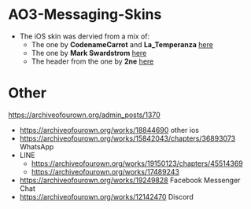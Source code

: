# AO3-Messaging-Skins

* The iOS skin was dervied from a mix of:
  * The one by **CodenameCarrot** and **La_Temperanza** [here](https://archiveofourown.org/works/6434845/chapters/14729722)
  * The one by **Mark Swardstrom** [here](https://codepen.io/swards/pen/gxQmbj)
  * The header from the one by **2ne** [here](https://codepen.io/2ne/pen/osvpj)

<!--- * The WhatsApp skin was created by **ran_a_dom** [here](https://archiveofourown.org/works/15842043/chapters/36893073) --->

# Other
https://archiveofourown.org/admin_posts/1370
* https://archiveofourown.org/works/18844690 other ios
* https://archiveofourown.org/works/15842043/chapters/36893073 WhatsApp
* LINE
  * https://archiveofourown.org/works/19150123/chapters/45514369
  * https://archiveofourown.org/works/17489243
* https://archiveofourown.org/works/19249828 Facebook Messenger Chat
* https://archiveofourown.org/works/12142470 Discord
